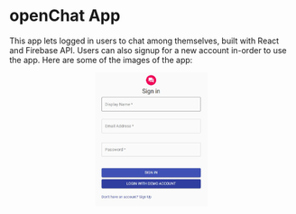 # openChat App

This app lets logged in users to chat among themselves, built with React and Firebase API. Users can also signup for a new account in-order to use the app.
Here are some of the images of the app:

<p align="center">
<img src="./img/log.jpg" width="200" />
</p>
<br/>
<p align="center">
<img src="./img/home.jpg" width="200 />
</p>
